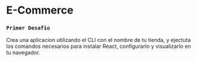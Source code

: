 # E-Commerce

### `Primer Desafio`
Crea una aplicacion utilizando el CLI con el nombre de tu tienda, y ejectuta los comandos necesarios para instalar React, configurarlo y visualizarlo en tu navegador.

